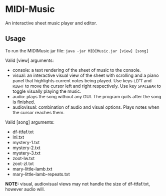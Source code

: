 # MIDI-Music
An interactive sheet music player and editor.


Usage
------
To run the MIDIMusic jar file:
`java -jar MIDIMusic.jar [view] [song]`

Valid [view] arguments:
- console: a text rendering of the sheet of music to the console.
- visual: an interactive visual view of the sheet with scrolling and a piano
  panel that highlights current notes being played. Use keys `LEFT` and `RIGHT`
  to move the cursor left and right respectively. Use key `SPACEBAR` to toggle
  visually playing the music.
- audio: plays the song without any GUI. The program quits after the song is
  finished.
- audiovisual: combination of audio and visual options. Plays notes when the
  cursor reaches them.

Valid [song] arguments:
- df-ttfaf.txt
- lnl.txt
- mystery-1.txt
- mystery-2.txt
- mystery-3.txt
- zoot-lw.txt
- zoot-zl.txt
- mary-little-lamb.txt
- mary-little-lamb-repeats.txt


**NOTE:** visual, audiovisual views may not handle the size of df-ttfaf.txt, however audio will.
